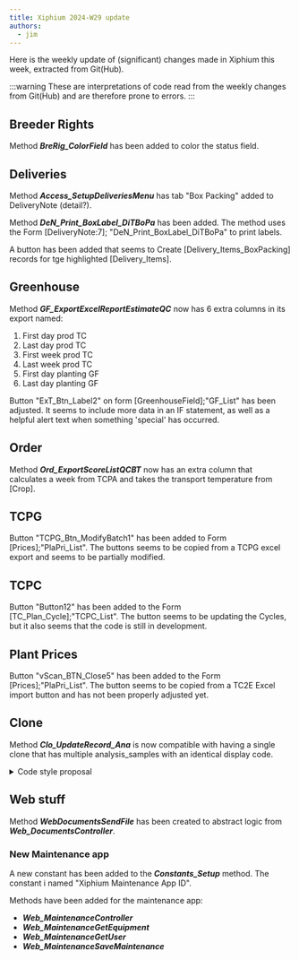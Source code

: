 ```yaml
---
title: Xiphium 2024-W29 update
authors:
  - jim
---
```


Here is the weekly update of (significant) changes made in Xiphium this week, extracted from Git(Hub).

:::warning
These are interpretations of code read from the weekly changes from Git(Hub) and are therefore prone to errors.
:::

<!--truncate-->

## Breeder Rights

Method ***BreRig_ColorField*** has been added to color the status field.

## Deliveries
Method ***Access_SetupDeliveriesMenu*** has tab "Box Packing" added to DeliveryNote (detail?).

Method ***DeN_Print_BoxLabel_DiTBoPa*** has been added. The method uses the Form [DeliveryNote:7]; "DeN_Print_BoxLabel_DiTBoPa" to print labels.

A button has been added that seems to Create [Delivery_Items_BoxPacking] records for tge highlighted [Delivery_Items].

## Greenhouse
Method ***GF_ExportExcelReportEstimateQC*** now has 6 extra columns in its export named:
1. First day prod TC
2. Last day prod TC
3. First week prod TC
4. Last week prod TC
5. First day planting GF
6. Last day planting GF

Button "ExT_Btn_Label2" on form [GreenhouseField];"GF_List" has been adjusted. It seems to include more data in an IF statement, as well as a helpful alert text when something 'special' has occurred.

## Order
Method ***Ord_ExportScoreListQCBT*** now has an extra column that calculates a week from TCPA and takes the transport temperature from [Crop].

## TCPG
Button "TCPG_Btn_ModifyBatch1" has been added to Form [Prices];"PlaPri_List". The buttons seems to be copied from a TCPG excel export and seems to be partially modified.

## TCPC
Button "Button12" has been added to the Form [TC_Plan_Cycle];"TCPC_List". The button seems to be updating the Cycles, but it also seems that the code is still in development.

## Plant Prices
Button "vScan_BTN_Close5" has been added to the Form [Prices];"PlaPri_List". The button seems to be copied from a TC2E Excel import button and has not been properly adjusted yet.

## Clone
Method ***Clo_UpdateRecord_Ana*** is now compatible with having a single clone that has multiple analysis_samples with an identical display code.

<details>

<summary>Code style proposal</summary>

The code of the enhanced part is now as follows:
```4D
QUERY:C277([Analysis_Sample]; [Analysis_Sample:5]AnSam_PlantCloneCode=[Clone]Clo_PlantCloneCode)
QUERY SELECTION([Analysis_Sample]; [Analysis_Sample]AnSam_DisplayCode="2")
If (Records in selection([Analysis_Sample])=1)
	[Clone]Clo_AnSam_Result_2:=[Analysis_Sample]AnSam_Result_1+" "+[Analysis_Sample]AnSam_Result_2
	[Clone]Clo_AnaOrder2:=[Analysis_Sample]AnSam_OrderCode
Else 
	QUERY SELECTION([Analysis_Sample]; [Analysis_Sample]AnSam_Result_1#"")
	If (Records in selection([Analysis_Sample])>=1)
		ORDER BY([Analysis_Sample]; [Analysis_Sample]AnSam_OrderCode; <)
		FIRST RECORD([Analysis_Sample])
		[Clone]Clo_AnSam_Result_2:=[Analysis_Sample]AnSam_Result_1+" "+[Analysis_Sample]AnSam_Result_2
		[Clone]Clo_AnaOrder2:=[Analysis_Sample]AnSam_OrderCode
	End if 
End if 
```

There is an IF statement for when there is only 1 record found, and a longer ELSE statement if this is not the case.

It seems like the code can be simplified and the whole IF ELSE statement can be removed, so the code that is currently under the ELSE statement is always executed. This might technically slow down code execution in most cases, but it increases readability of the code:

```
QUERY([Analysis_Sample]; [Analysis_Sample]AnSam_PlantCloneCode=[Clone]Clo_PlantCloneCode;*)
QUERY([Analysis_Sample];&;[Analysis_Sample]AnSam_DisplayCode="2";*)
QUERY([Analysis_Sample];&;[Analysis_Sample]AnSam_Result_1#"")

If (Records in selection([Analysis_Sample])>=1)
	ORDER BY([Analysis_Sample]; [Analysis_Sample]AnSam_OrderCode; <)
	FIRST RECORD([Analysis_Sample])
	[Clone]Clo_AnSam_Result_2:=[Analysis_Sample]AnSam_Result_1+" "+[Analysis_Sample]AnSam_Result_2
	[Clone]Clo_AnaOrder2:=[Analysis_Sample]AnSam_OrderCode
Else
	[Clone]Clo_AnSam_Result_2:=""
	[Clone]Clo_AnaOrder2:=""
End if 
```
In hindsight we do need the IF ELSE statement to set an empty string for Clo_AnSam_Result_2, but that's only because of the string concatenation that is happening otherwise (if no records are found, it would result in an " " instead of "")

</details>

## Web stuff

Method ***WebDocumentsSendFile*** has been created to abstract logic from ***Web_DocumentsController***.

### New Maintenance app
A new constant has been added to the ***Constants_Setup*** method. The constant i named "Xiphium Maintenance App ID".

Methods have been added for the maintenance app:
- ***Web_MaintenanceController***
- ***Web_MaintenanceGetEquipment***
- ***Web_MaintenanceGetUser***
- ***Web_MaintenanceSaveMaintenance***